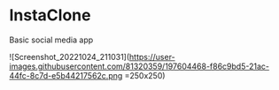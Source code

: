 # InstaClone
Basic social media app

![Screenshot_20221024_211031](https://user-images.githubusercontent.com/81320359/197604468-f86c9bd5-21ac-44fc-8c7d-e5b44217562c.png =250x250)
